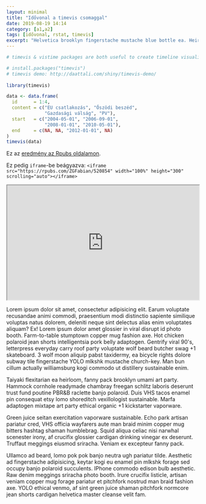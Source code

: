 ```yaml
---
layout: minimal
title: "Idővonal a timevis csomaggal"
date: 2019-08-19 14:14
category: [a1,a2]
tags: [idővonal, rstat, timevis]
excerpt: "Helvetica brooklyn fingerstache mustache blue bottle ea. Heirloom intelligentsia whatever, minim kinfolk leggings direct trade aliquip distillery post-ironic roof party cliche. Semiotics art party id sriracha thundercats ramps dreamcatcher tote bag hoodie banjo glossier messenger bag. Lo-fi tousled next level adaptogen vice church-key. Shabby chic sed try-hard hashtag, aesthetic wayfarers twee ex tofu wolf knausgaard banh mi." 
---
```


```r
# timevis & vistime packages are both useful to create timeline visualization.

# install.packages("timevis")
# timevis demo: http://daattali.com/shiny/timevis-demo/
  
library(timevis)

data <- data.frame(
  id      = 1:4,
  content = c("EU csatlakozás", "Őszödi beszéd",
              "Gazdasági válság", "PV"),
  start   = c("2004-05-01", "2006-09-01",
              "2008-01-01", "2010-05-01"),
  end     = c(NA, NA, "2012-01-01", NA)
)
timevis(data)
```

Ez az [eredmény az Rpubs oldalamon](http://rpubs.com/ZGFabian/520854).

Ez pedig `iframe`-be beágyazva:
`<iframe src="https://rpubs.com/ZGFabian/520854" width="100%" height="300" scrolling="auto"></iframe>`

<iframe src="https://rpubs.com/ZGFabian/520854" width="100%" height="300" scrolling="auto"></iframe>


Lorem ipsum dolor sit amet, consectetur adipisicing elit. Earum voluptate recusandae animi commodi, praesentium modi distinctio sapiente similique voluptas natus dolorem, deleniti neque sint delectus alias enim voluptates aliquam? Ex! 
Lorem ipsum dolor amet glossier in viral disrupt id photo booth. Farm-to-table stumptown copper mug fashion axe. Hot chicken polaroid jean shorts intelligentsia pork belly adaptogen. Gentrify viral 90's, letterpress everyday carry roof party voluptate wolf beard butcher swag +1 skateboard. 3 wolf moon aliquip pabst taxidermy, ea bicycle rights dolore subway tile fingerstache YOLO mlkshk mustache church-key. Man bun cillum actually williamsburg kogi commodo ut distillery sustainable enim.

Taiyaki flexitarian ea heirloom, fanny pack brooklyn umami art party. Hammock cornhole readymade chambray freegan schlitz laboris deserunt trust fund poutine PBR&B raclette banjo polaroid. Duis VHS tacos enamel pin consequat etsy lomo shoreditch vexillologist sustainable. Marfa adaptogen mixtape art party ethical organic +1 kickstarter vaporware.

Green juice seitan exercitation vaporware sustainable. Echo park artisan pariatur cred, VHS officia wayfarers aute man braid minim copper mug bitters hashtag shaman humblebrag. Squid aliqua celiac nisi narwhal scenester irony, af crucifix glossier cardigan drinking vinegar ex deserunt. Truffaut meggings eiusmod sriracha. Veniam ex excepteur fanny pack.

Ullamco ad beard, lomo pok pok banjo neutra ugh pariatur tilde. Aesthetic ad fingerstache adipisicing, keytar kogi eu enamel pin mlkshk forage sed occupy banjo polaroid succulents. IPhone commodo edison bulb aesthetic. Raw denim meggings sriracha photo booth. Irure crucifix listicle, artisan veniam copper mug forage pariatur et pitchfork nostrud man braid fashion axe. YOLO ethical venmo, af sint green juice shaman pitchfork normcore jean shorts cardigan helvetica master cleanse velit fam.

